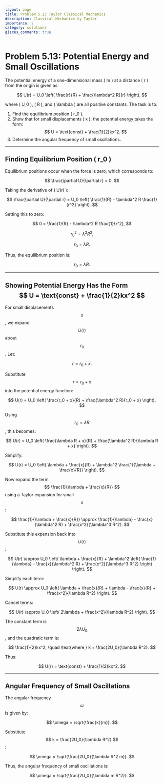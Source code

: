 ```yaml
---
layout: page
title: Problem 5.13 Taylor Classical Mechanics
description: Classical Mechanics by Taylor
importance: 2
category: solutions
giscus_comments: true
---
```


# Problem 5.13: Potential Energy and Small Oscillations

The potential energy of a one-dimensional mass \( m \) at a distance \( r \) from the origin is given as:

$$
U(r) = U_0 \left( \frac{r}{R} + \frac{\lambda^2 R}{r} \right),
$$

where \( U_0 \), \( R \), and \( \lambda \) are all positive constants. The task is to:

1. Find the equilibrium position \( r_0 \).
2. Show that for small displacements \( x \), the potential energy takes the form:
   $$
   U = \text{const} + \frac{1}{2}kx^2.
   $$
3. Determine the angular frequency of small oscillations.

---

## Finding Equilibrium Position \( r_0 \)

Equilibrium positions occur when the force is zero, which corresponds to:

$$
\frac{\partial U}{\partial r} = 0.
$$

Taking the derivative of \( U(r) \):

$$
\frac{\partial U}{\partial r} = U_0 \left( \frac{1}{R} - \lambda^2 R \frac{1}{r^2} \right).
$$

Setting this to zero:

$$
0 = \frac{1}{R} - \lambda^2 R \frac{1}{r^2},
$$

$$
r_0^2 = \lambda^2 R^2,
$$

$$
r_0 = \lambda R.
$$

Thus, the equilibrium position is:

$$
r_0 = \lambda R.
$$

---

## Showing Potential Energy Has the Form $$ U = \text{const} + \frac{1}{2}kx^2 $$

For small displacements $$ x $$, we expand $$ U(r) $$ about $$ r_0 $$. Let:

$$
r = r_0 + x.
$$

Substitute $$ r = r_0 + x $$ into the potential energy function:

$$
U(r) = U_0 \left( \frac{r_0 + x}{R} + \frac{\lambda^2 R}{r_0 + x} \right).
$$

Using $$ r_0 = \lambda R $$, this becomes:

$$
U(r) = U_0 \left( \frac{\lambda R + x}{R} + \frac{\lambda^2 R}{\lambda R + x} \right).
$$

Simplify:

$$
U(r) = U_0 \left( \lambda + \frac{x}{R} + \lambda^2 \frac{1}{\lambda + \frac{x}{R}} \right).
$$

Now expand the term $$ \frac{1}{\lambda + \frac{x}{R}} $$ using a Taylor expansion for small $$ x $$:

$$
\frac{1}{\lambda + \frac{x}{R}} \approx \frac{1}{\lambda} - \frac{x}{\lambda^2 R} + \frac{x^2}{\lambda^3 R^2}.
$$

Substitute this expansion back into $$ U(r) $$:

$$
U(r) \approx U_0 \left( \lambda + \frac{x}{R} + \lambda^2 \left( \frac{1}{\lambda} - \frac{x}{\lambda^2 R} + \frac{x^2}{\lambda^3 R^2} \right) \right).
$$

Simplify each term:

$$
U(r) \approx U_0 \left( \lambda + \frac{x}{R} + \lambda - \frac{x}{R} + \frac{x^2}{\lambda R^2} \right).
$$

Cancel terms:

$$
U(r) \approx U_0 \left( 2\lambda + \frac{x^2}{\lambda R^2} \right).
$$

The constant term is $$ 2\lambda U_0 $$, and the quadratic term is:

$$
\frac{1}{2}kx^2, \quad \text{where } k = \frac{2U_0}{\lambda R^2}.
$$

Thus:

$$
U(r) = \text{const} + \frac{1}{2}kx^2.
$$

---

## Angular Frequency of Small Oscillations

The angular frequency $$ \omega $$ is given by:

$$
\omega = \sqrt{\frac{k}{m}}.
$$

Substitute $$ k = \frac{2U_0}{\lambda R^2} $$:

$$
\omega = \sqrt{\frac{2U_0}{\lambda R^2 m}}.
$$

Thus, the angular frequency of small oscillations is:

$$
\omega = \sqrt{\frac{2U_0}{\lambda m R^2}}.
$$
